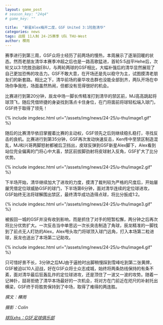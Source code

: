 ```yaml
---
layout: game_post
# season_key: "24q4"
# game_key: ""

title:  "新星Alex梅开二度，GSF United 3:1险胜清华"
categories: news
tags: 战报 11人制 24-25赛季 U队 THU-West
author: 稞雨
---
```


赛季进行到第三周，GSF众将士经历了前两场的慢热，本周展示了逐渐回暖的状态。然而老朋友清华本赛季冲超之后也是一路高歌猛进，首轮5:5战平Hehe后，次轮又以3:1完胜劲敌EBU，与两轮两球的GSF相比，大幅补强后的清华显然展现了自己更加恐怖的攻击力。GSF不敢大意，在开场还是先以稳守为主，试图摸清老朋友们的新套路。相比之下，清华前场的豪华攻击群也没能全部到齐，两队开场在中场你争我抢，场面虽然热闹，但都没有觅得很好的机会。

比赛进行到第20分钟，辰龙中场一脚长传精准打到清华的禁区前，MJ高高跳起将球顶飞，随后凭借矫捷的身姿找到落点卡住身位，在门将面前将球轻松端入球门，GSF终于取得了领先！

{% include imgdesc.html url="/assets/img/news/24-25/u-thu/image1.gif" %}

随后的比赛清华依旧掌握着比赛的主动权，GSF领先之后则继续稳扎稳打，寻找反击的良机。比赛进行到第35分钟，GSF再次发动快速反击，Ken传中至禁区制造混乱，MJ和兴哥两脚怒射都被后卫挡出，皮球反弹到GSF新星Alex脚下，Alex看到站位完全偏离的门将心中大喜，禁区前拔脚劲射将皮球射入反角，GSF扩大了比分优势。

{% include imgdesc.html url="/assets/img/news/24-25/u-thu/image2.gif" %}

下半场开始，清华继续加大了进攻的力度，摸清了裁判较为严格的尺度后，开始屡屡凭借定位球威胁GSF的球门，下半场第6分钟，面对清华连续的定位球进攻，GSF始终无法将球解围出禁区，最终清华成功造得点球，将比分扳成1:2。

{% include imgdesc.html url="/assets/img/news/24-25/u-thu/image3.gif" %}

被扳回一城的GSF并没有收到影响，而是抓住了对手的短暂松懈，两分钟之后再次将比分优势扩大。一次反击当中单思远一次长突击制造了角球，辰龙精准的一脚找到了前点无人盯防的Alex，Alex甩头攻门将球顶入球门远角，打入本场第二粒进球，辰龙也送出了本场第二记助攻。

{% include imgdesc.html url="/assets/img/news/24-25/u-thu/image4.gif" %}

只可惜好景不长，3分钟之后MJ由于逼抢时出脚稍慢踩到雪峰吃到第二张黄牌，GSF被迫以10人迎战，好在GSF众将士众志成城，始终将两条防线保持的有条不紊，面对清华最后狂轰乱炸的定位球进攻，还是顶住了一波又一波的攻势。随着一记神扑，喆哥拒绝了清华本场最好的一次机会，将对方在门前近在咫尺的补射托出横梁，GSF终于将胜势保持到了中场，取得了难得的两连胜。

*撰文：稞雨*

*摄影：Colin*

[*球队xhs：GSF足球俱乐部*](https://www.xiaohongshu.com/user/profile/61dfc801000000001000bfa6)
